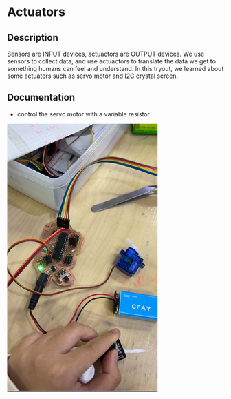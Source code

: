 # Actuators

## Description
Sensors are INPUT devices, actuactors are OUTPUT devices. 
We use sensors to collect data, and use actuactors to translate the data we get to something humans can feel and understand. 
In this tryout, we learned about some actuators such as servo motor and I2C crystal screen. 

## Documentation
- control the servo motor with a variable resistor
<p align="left">
	<img src="./images/IMG_3279.jpeg") alt="size limit image cant be show" width="350">
</p>
